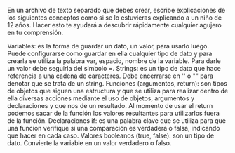 En un archivo de texto separado que debes crear, escribe explicaciones de los siguientes conceptos como si se lo estuvieras explicando a un niño de 12 años. Hacer esto te ayudará a descubrir rápidamente cualquier agujero en tu comprensión.

Variables: es la forma de guardar un dato, un valor, para usarlo luego. Puede configurarse como guardar en ella cualquier tipo de dato y para crearla se utiliza la palabra var, espacio, nombre de la variable. Para darle un valor debe seguirla del simbolo =.
Strings: es un tipo de dato que hace referencia a una cadena de caracteres. Debe encerrarse en '' o "" para denotar que se trata de un string.
Funciones (argumentos, return): son tipos de objetos que siguen una estructura y que se utiliza para realizar dentro de ella diversas acciones mediante el uso de objetos, argumentos y declaraciones y que nos de un resultado. Al momento de usar el return podemos sacar de la función los valores resultantes para utilizarlos fuera de la función.
Declaraciones if: es una palabra clave que se utiliza para que una funcion verifique si una comparación es verdadera o falsa, indicando que hacer en cada caso. 
Valores booleanos (true, false): son un tipo de dato. Convierte la variable en un valor verdadero o falso.
